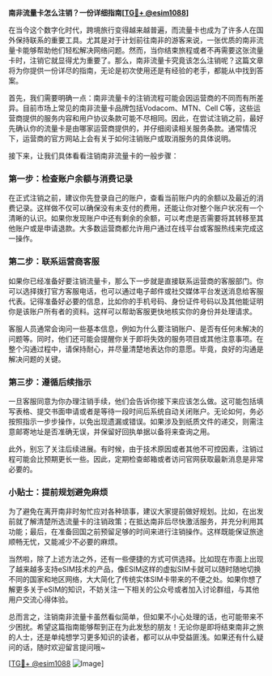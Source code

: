 **南非流量卡怎么注销？一份详细指南[[TG💪+ @esim1088](https://t.me/s/esim1088)]**

在当今这个数字化时代，跨境旅行变得越来越普遍，而流量卡也成为了许多人在国外保持联系的重要工具。尤其是对于计划前往南非的游客来说，一张优质的南非流量卡能够帮助他们轻松解决网络问题。然而，当你结束旅程或者不再需要这张流量卡时，注销它就显得尤为重要了。那么，南非流量卡究竟该怎么注销呢？这篇文章将为你提供一份详尽的指南，无论是初次使用还是有经验的老手，都能从中找到答案。

首先，我们需要明确一点：南非流量卡的注销流程可能会因运营商的不同而有所差异。目前市场上常见的南非流量卡品牌包括Vodacom、MTN、Cell C等，这些运营商提供的服务内容和用户协议条款可能不尽相同。因此，在尝试注销之前，最好先确认你的流量卡是由哪家运营商提供的，并仔细阅读相关服务条款。通常情况下，运营商的官方网站上会有关于如何注销账户或取消服务的具体说明。

接下来，让我们具体看看注销南非流量卡的一般步骤：

### 第一步：检查账户余额与消费记录

在正式注销之前，建议你先登录自己的账户，查看当前账户内的余额以及最近的消费记录。这样做不仅可以确保没有未支付的费用，还能让你对整个账户状况有一个清晰的认识。如果你发现账户中还有剩余的余额，可以考虑是否需要将其转移至其他账户或是申请退款。大多数运营商都允许用户通过在线平台或客服热线来完成这一操作。

### 第二步：联系运营商客服

如果你已经准备好要注销流量卡，那么下一步就是直接联系运营商的客服部门。你可以选择拨打官方客服电话，也可以通过电子邮件或社交媒体平台发送消息给客服代表。记得准备好必要的信息，比如你的手机号码、身份证件号码以及其他能证明你是该账户所有者的资料。这样可以帮助客服更快地核实你的身份并处理请求。

客服人员通常会询问一些基本信息，例如为什么要注销账户、是否有任何未解决的问题等。同时，他们还可能会提醒你关于即将失效的服务项目或其他注意事项。在整个沟通过程中，请保持耐心，并尽量清楚地表达你的意愿。毕竟，良好的沟通是解决问题的关键。

### 第三步：遵循后续指示

一旦客服同意为你办理注销手续，他们会告诉你接下来应该怎么做。这可能包括填写表格、提交书面申请或者是等待一段时间后系统自动关闭账户。无论如何，务必按照指示一步步操作，以免出现遗漏或错误。如果涉及到纸质文件的递交，则需注意邮寄地址是否准确无误，并保留好回执单据以备将来查询之用。

此外，别忘了关注后续进展。有时候，由于技术原因或者其他不可控因素，注销过程可能会比预期更长一些。因此，定期检查邮箱或者访问官网获取最新消息是非常必要的。

### 小贴士：提前规划避免麻烦

为了避免在离开南非时匆忙应对各种琐事，建议大家提前做好规划。比如，在出发前就了解清楚所选流量卡的注销政策；在抵达南非后尽快激活服务，并充分利用其功能；最后，在准备回国之前预留足够的时间来进行注销操作。这样既能保证旅途顺畅无忧，又能减少不必要的麻烦。

当然啦，除了上述方法之外，还有一些便捷的方式可供选择。比如现在市面上出现了越来越多支持eSIM技术的产品，像ESIM这样的虚拟SIM卡就可以随时随地切换不同的国家和地区网络，大大简化了传统实体SIM卡带来的不便之处。如果你想了解更多关于eSIM的知识，不妨关注一下相关的公众号或者加入讨论群组，与其他用户交流心得体验。

总而言之，注销南非流量卡虽然看似简单，但如果不小心处理的话，也可能带来不少困扰。希望这篇指南能够帮到正在为此发愁的朋友！无论你是即将结束南非之旅的人士，还是单纯想学习更多知识的读者，都可以从中受益匪浅。如果还有什么疑问的话，随时欢迎留言提问哦~

[[TG💪+ @esim1088](https://t.me/s/esim1088) ![Image](https://i.postimg.cc/4NQfJmqS/Snipaste-2025-05-13-00-14-12.png)]